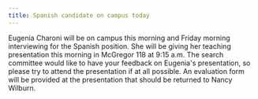 ```yaml
---
title: Spanish candidate on campus today
---
```

Eugenia Charoni will be on campus this morning and Friday morning interviewing for the Spanish position.  She will be giving her teaching presentation this morning in McGregor 118 at 9:15 a.m. The search committee would like to have your feedback on Eugenia's presentation, so please try to attend the presentation if at all possible.  An evaluation form will be provided at the presentation that should be returned to Nancy Wilburn.
